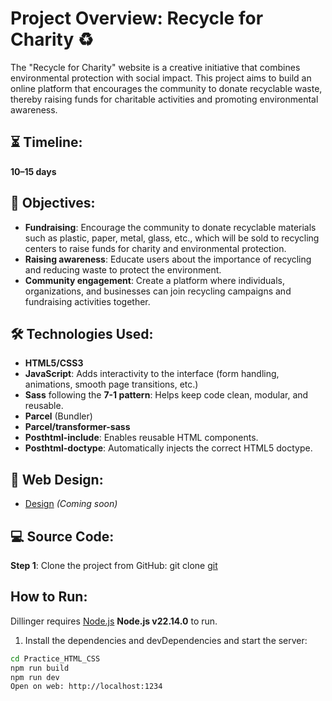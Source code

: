 # Project Overview: Recycle for Charity ♻️

The "Recycle for Charity" website is a creative initiative that combines environmental protection with social impact. This project aims to build an online platform that encourages the community to donate recyclable waste, thereby raising funds for charitable activities and promoting environmental awareness.

## ⏳ Timeline:

**10–15 days**

## 🎯 Objectives:

- **Fundraising**: Encourage the community to donate recyclable materials such as plastic, paper, metal, glass, etc., which will be sold to recycling centers to raise funds for charity and environmental protection.
- **Raising awareness**: Educate users about the importance of recycling and reducing waste to protect the environment.
- **Community engagement**: Create a platform where individuals, organizations, and businesses can join recycling campaigns and fundraising activities together.

## 🛠️ Technologies Used:

- **HTML5/CSS3**
- **JavaScript**: Adds interactivity to the interface (form handling, animations, smooth page transitions, etc.)
- **Sass** following the **7-1 pattern**: Helps keep code clean, modular, and reusable.
- **Parcel** (Bundler)
- **Parcel/transformer-sass**
- **Posthtml-include**: Enables reusable HTML components.
- **Posthtml-doctype**: Automatically injects the correct HTML5 doctype.

## 🎨 Web Design:

- [Design]() _(Coming soon)_

## 💻 Source Code:

**Step 1**: Clone the project from GitHub: git clone [git](https://github.com/Fiwpr06/RecycleCharity.git)

## How to Run:

Dillinger requires [Node.js](https://nodejs.org/) **Node.js v22.14.0** to run.

1. Install the dependencies and devDependencies and start the server:

```sh
cd Practice_HTML_CSS
npm run build
npm run dev
Open on web: http://localhost:1234
```
